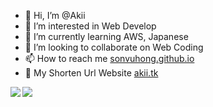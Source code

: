 - 👋 Hi, I’m @Akii
- 👀 I’m interested in Web Develop
- 🌱 I’m currently learning AWS, Japanese
- 💞️ I’m looking to collaborate on Web Coding
- 📫 How to reach me <a href="https://sonvuhong.github.io">sonvuhong.github.io</a>
- 🎃 My Shorten Url Website <a href="http://akii.tk">akii.tk</a>

<!---
Parkboyoung11/Parkboyoung11 is a ✨ special ✨ repository because its `README.md` (this file) appears on your GitHub profile.
You can click the Preview link to take a look at your changes.
--->

<a href="https://github.com/Parkboyoung11">
  <img align="left" src="https://github-readme-stats.vercel.app/api?username=Parkboyoung11&count_private=true&show_icons=true" />
</a>
<a href="https://github.com/Parkboyoung11">
  <img align="left" src="https://github-readme-stats.vercel.app/api/top-langs/?layout=compact&username=Parkboyoung11&count_private=true" />
</a>
